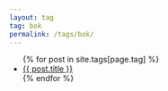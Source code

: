 ```yaml
---
layout: tag
tag: bok
permalink: /tags/bok/
---
```


<ul>
  {% for post in site.tags[page.tag] %}
    <li><a href="{{ post.url }}">{{ post.title }}</a></li>
  {% endfor %}
</ul>
